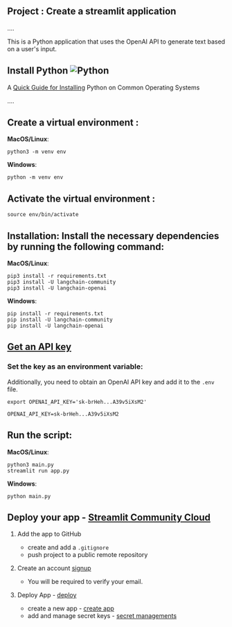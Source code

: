 ## Project : Create a streamlit application
....
>  
This is a Python application that uses the OpenAI API to generate text based on a user's input.

## **Install Python** ![Python](img/python_65.png)

A [Quick Guide for Installing](https://github.com/PackeTsar/Install-Python/blob/master/README.md#install-python-) Python on Common Operating Systems

....

## Create a virtual environment :

**MacOS/Linux**:
```
python3 -m venv env
```
**Windows**:
```
python -m venv env
```

## Activate the virtual environment :
```
source env/bin/activate
```

## Installation: Install the necessary dependencies by running the following command:
**MacOS/Linux**:
```
pip3 install -r requirements.txt
pip3 install -U langchain-community
pip3 install -U langchain-openai
```
**Windows**:
```
pip install -r requirements.txt
pip install -U langchain-community
pip install -U langchain-openai
```

## [Get an API key](https://platform.openai.com/account/api-keys)

### Set the key as an environment variable:
Additionally, you need to obtain an OpenAI API key and add it to the `.env` file.

`export OPENAI_API_KEY='sk-brHeh...A39v5iXsM2'`

```
OPENAI_API_KEY=sk-brHeh...A39v5iXsM2
```

## Run the script:

**MacOS/Linux**:
```
python3 main.py
streamlit run app.py
```
**Windows**:
```
python main.py
```

## Deploy your app - [Streamlit Community Cloud](https://docs.streamlit.io/deploy/streamlit-community-cloud/deploy-your-app)

1.  Add the app to GitHub
    - create and add a `.gitignore` 
    - push project to a public remote repository

2. Create an account [signup](https://share.streamlit.io/signup)
    - You will be required to verify your email.

3. Deploy App - [deploy](https://docs.streamlit.io/deploy/streamlit-community-cloud/deploy-your-app)
   
    - create a new app - [create app](https://share.streamlit.io/new)
    - add and manage secret keys - [secret managements](https://docs.streamlit.io/deploy/streamlit-community-cloud/deploy-your-app/secrets-management)

